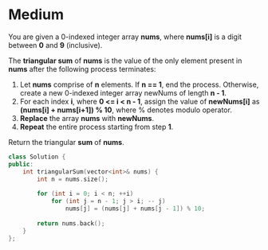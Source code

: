 # Medium

You are given a 0-indexed integer array **nums**, where **nums[i]** is a digit between **0** and **9** (inclusive).

The **triangular sum** of **nums** is the value of the only element present in **nums** after the following process terminates:

1. Let **nums** comprise of **n** elements. If **n == 1**, end the process. Otherwise, create a new 0-indexed integer array newNums of length **n - 1**.
1. For each index **i**, where **0 <= i < n - 1**, assign the value of **newNums[i]** as **(nums[i] + nums[i+1]) % 10**, where % denotes modulo operator.
1. **Replace** the array **nums** with **newNums**.
1. **Repeat** the entire process starting from step **1**.

Return the triangular **sum** of **nums**.

```cpp
class Solution {
public:
    int triangularSum(vector<int>& nums) {
        int n = nums.size();
        
        for (int i = 0; i < n; ++i)
            for (int j = n - 1; j > i; -- j)
                nums[j] = (nums[j] + nums[j - 1]) % 10;
        
        return nums.back();
    }
};
```
